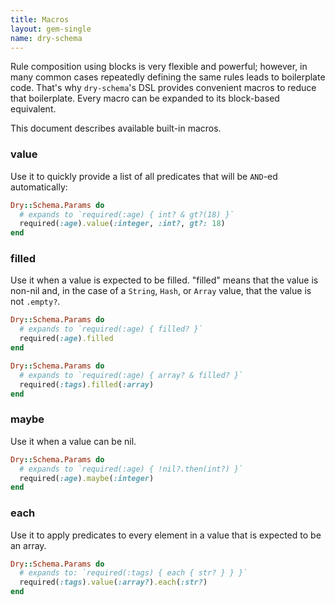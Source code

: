 ```yaml
---
title: Macros
layout: gem-single
name: dry-schema
---
```


Rule composition using blocks is very flexible and powerful; however, in many common cases repeatedly defining the same rules leads to boilerplate code. That's why `dry-schema`'s DSL provides convenient macros to reduce that boilerplate. Every macro can be expanded to its block-based equivalent.

This document describes available built-in macros.

### value

Use it to quickly provide a list of all predicates that will be `AND`-ed automatically:

```ruby
Dry::Schema.Params do
  # expands to `required(:age) { int? & gt?(18) }`
  required(:age).value(:integer, :int?, gt?: 18)
end
```

### filled

Use it when a value is expected to be filled. "filled" means that the value is non-nil and, in the case of a `String`, `Hash`, or `Array` value, that the value is not `.empty?`.

```ruby
Dry::Schema.Params do
  # expands to `required(:age) { filled? }`
  required(:age).filled
end
```

```ruby
Dry::Schema.Params do
  # expands to `required(:age) { array? & filled? }`
  required(:tags).filled(:array)
end
```

### maybe

Use it when a value can be nil.

```ruby
Dry::Schema.Params do
  # expands to `required(:age) { !nil?.then(int?) }`
  required(:age).maybe(:integer)
end
```

### each

Use it to apply predicates to every element in a value that is expected to be an array.

```ruby
Dry::Schema.Params do
  # expands to: `required(:tags) { each { str? } } }`
  required(:tags).value(:array?).each(:str?)
end
```
